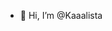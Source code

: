 - 👋 Hi, I’m @Kaaalista


<!---
Kaaalista/Kaaalista is a ✨ special ✨ repository because its `README.md` (this file) appears on your GitHub profile.
You can click the Preview link to take a look at your changes.
--->
